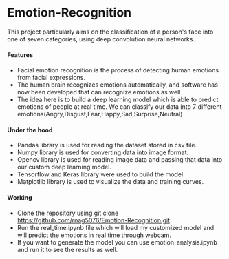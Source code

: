 # Emotion-Recognition
This project particularly aims on the classification of a person's face into one of seven categories, using deep convolution neural networks. 

#### Features
 - Facial emotion recognition is the process of detecting human emotions from facial expressions.
 - The human brain recognizes emotions automatically, and software has now been developed that can recognize emotions as well
 - The idea here is to build a deep learning model which is able to predict emotions of people at real time. We can classify our data into 7 different emotions(Angry,Disgust,Fear,Happy,Sad,Surprise,Neutral)

#### Under the hood
 - Pandas library is used for reading the dataset stored in csv file.
 - Numpy library is used for converting data into image format.
 - Opencv library is used for reading image data and passing that data into our custom deep learning model.
 - Tensorflow and Keras library were used to build the model.
 - Matplotlib library is used to visualize the data and training curves.

#### Working
- Clone the repository using git clone https://github.com/rnag5076/Emotion-Recognition.git
- Run the real_time.ipynb file which will load my customized model and will predict the emotions in real time through webcam.
- If you want to generate the model you can use emotion_analysis.ipynb and run it to see the results as well.
